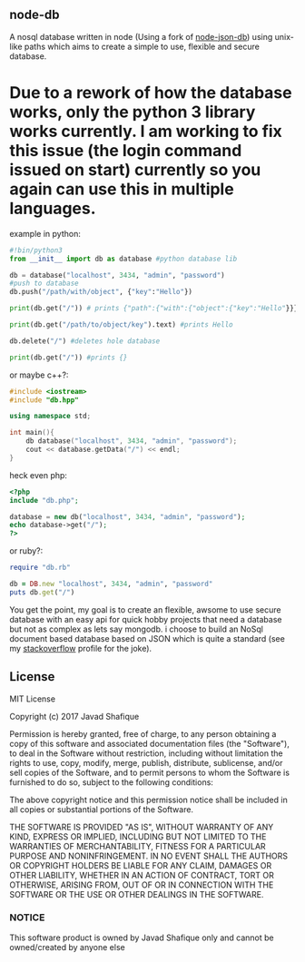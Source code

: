 ## node-db
A nosql database written in node (Using a fork of [node-json-db](https://github.com/Belphemur/node-json-db/blob/master/LICENSE))
using unix-like paths which aims to create a simple to use, flexible and secure database.


# Due to a rework of how the database works, only the python 3 library works currently. I am working to fix this issue (the login command issued on start) currently so you again can use this in multiple languages. 

example in python:
```python
#!bin/python3
from __init__ import db as database #python database lib

db = database("localhost", 3434, "admin", "password")
#push to database
db.push("/path/with/object", {"key":"Hello"})

print(db.get("/")) # prints {"path":{"with":{"object":{"key":"Hello"}}}}

print(db.get("/path/to/object/key").text) #prints Hello

db.delete("/") #deletes hole database

print(db.get("/")) #prints {}

```
or maybe c++?:
```c++
#include <iostream>
#include "db.hpp"

using namespace std;

int main(){
    db database("localhost", 3434, "admin", "password");
    cout << database.getData("/") << endl;
}
```
heck even php:
```php
<?php
include "db.php";

database = new db("localhost", 3434, "admin", "password");
echo database->get("/");
?>
```
or ruby?:
```ruby
require "db.rb"

db = DB.new "localhost", 3434, "admin", "password"
puts db.get("/")
```

You get the point, my goal is to create an flexible, awsome to use secure database with an easy api for quick hobby projects that need a database but not as complex as lets say mongodb. i choose to build an NoSql document based database based on JSON which is quite a standard (see my [stackoverflow](https://stackoverflow.com/users/8157440/javad?tab=profile) profile for the joke).

## License

MIT License

Copyright (c) 2017 Javad Shafique

Permission is hereby granted, free of charge, to any person obtaining a copy
of this software and associated documentation files (the "Software"), to deal
in the Software without restriction, including without limitation the rights
to use, copy, modify, merge, publish, distribute, sublicense, and/or sell
copies of the Software, and to permit persons to whom the Software is
furnished to do so, subject to the following conditions:

The above copyright notice and this permission notice shall be included in all
copies or substantial portions of the Software.

THE SOFTWARE IS PROVIDED "AS IS", WITHOUT WARRANTY OF ANY KIND, EXPRESS OR
IMPLIED, INCLUDING BUT NOT LIMITED TO THE WARRANTIES OF MERCHANTABILITY,
FITNESS FOR A PARTICULAR PURPOSE AND NONINFRINGEMENT. IN NO EVENT SHALL THE
AUTHORS OR COPYRIGHT HOLDERS BE LIABLE FOR ANY CLAIM, DAMAGES OR OTHER
LIABILITY, WHETHER IN AN ACTION OF CONTRACT, TORT OR OTHERWISE, ARISING FROM,
OUT OF OR IN CONNECTION WITH THE SOFTWARE OR THE USE OR OTHER DEALINGS IN THE
SOFTWARE.

### NOTICE

This software product is owned by Javad Shafique only and cannot be owned/created by
anyone else
